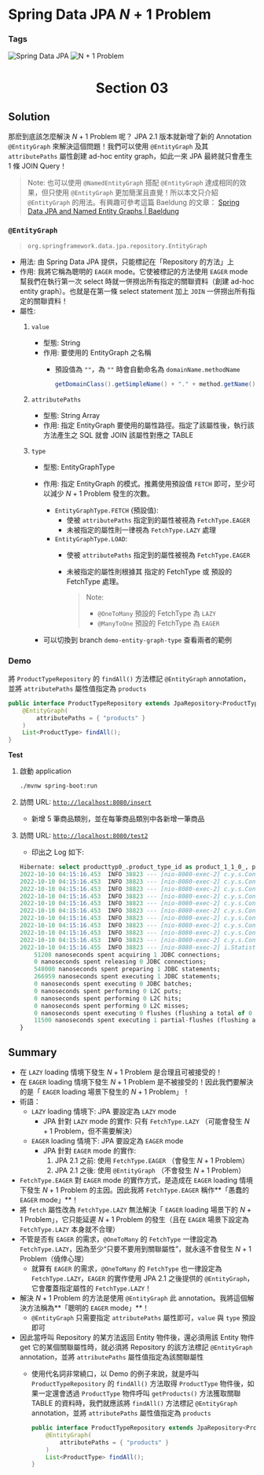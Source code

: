 # Spring Data JPA $N + 1$ Problem

### Tags
<p align="left">
    <img alt="Spring Data JPA" src="https://img.shields.io/badge/Spring%20Data%20JPA-blue">
    <img alt="N + 1 Problem" src="https://img.shields.io/badge/N+1%20Problem-blue">
</p>

<h1 align="center">Section 03</h1>

## Solution

那麽到底該怎麼解決 $N + 1$ Problem 呢？ JPA 2.1 版本就新增了新的 Annotation `@EntityGraph` 來解決這個問題！我們可以使用 `@EntityGraph` 及其 `attributePaths` 屬性創建 ad-hoc entity graph，如此一來 JPA 最終就只會產生 $1$ 條 JOIN Query！

> Note: 也可以使用 `@NamedEntityGraph` 搭配 `@EntityGraph` 達成相同的效果，但只使用 `@EntityGraph` 更加簡潔且直覺！所以本文只介紹 `@EntityGraph` 的用法。有興趣可參考這篇 Baeldung 的文章： [Spring Data JPA and Named Entity Graphs | Baeldung](https://www.baeldung.com/spring-data-jpa-named-entity-graphs)


### `@EntityGraph`

> `org.springframework.data.jpa.repository.EntityGraph`
> 
- 用法: 由 Spring Data JPA 提供，只能標記在「Repository 的方法」上
- 作用: 我將它稱為聰明的 `EAGER` mode。它使被標記的方法使用 `EAGER` mode 幫我們在執行第一次 select 時就一併撈出所有指定的關聯資料（創建 ad-hoc entity graph）。也就是在第一條 select statement 加上 `JOIN` 一併撈出所有指定的關聯資料！
- 屬性:
    1. `value`
        - 型態: String
        - 作用: 要使用的 EntityGraph 之名稱
            - 預設值為 `""`，為 `""` 時會自動命名為 `domainName.methodName`
                
                ```java
                getDomainClass().getSimpleName() + "." + method.getName()
                ```
                
    2. `attributePaths`
        - 型態: String Array
        - 作用: 指定 EntityGraph 要使用的屬性路徑。指定了該屬性後，執行該方法產生之 SQL 就會 JOIN 該屬性對應之 TABLE
    3. `type`
        - 型態: EntityGraphType
        - 作用: 指定 EntityGraph 的模式。推薦使用預設值 `FETCH` 即可，至少可以減少 $N + 1$ Problem 發生的次數。
            - `EntityGraphType.FETCH` (預設值):
                - 使被 `attributePaths` 指定到的屬性被視為 `FetchType.EAGER`
                - 未被指定的屬性則一律視為 `FetchType.LAZY` 處理
            - `EntityGraphType.LOAD`:
                - 使被 `attributePaths` 指定到的屬性被視為 `FetchType.EAGER`
                - 未被指定的屬性則根據其 指定的 FetchType 或 預設的 FetchType 處理。
                    
                    > Note:
                    > - `@OneToMany` 預設的 FetchType 為 `LAZY`
                    > - `@ManyToOne` 預設的 FetchType 為 `EAGER`
                    
        - 可以切換到 branch `demo-entity-graph-type` 查看兩者的範例

### Demo

將 `ProductTypeRepository` 的 `findAll()` 方法標記 `@EntityGraph` annotation，並將 `attributePaths` 屬性值指定為 `products`

```java
public interface ProductTypeRepository extends JpaRepository<ProductType, Long> {
    @EntityGraph(
        attributePaths = { "products" }
    )
    List<ProductType> findAll();
}
```

**Test**

1. 啟動 application
    
    ```bash
    ./mvnw spring-boot:run
    ```
    
2. 訪問 URL: [`http://localhost:8080/insert`](http://localhost:8080/insert) 
    - 新增 5 筆商品類別，並在每筆商品類別中各新增一筆商品
3. 訪問 URL: [`http://localhost:8080/test2`](http://localhost:8080/test2)
    - 印出之 Log 如下:

    ```sql
    Hibernate: select producttyp0_.product_type_id as product_1_1_0_, products1_.product_id as product_1_0_1_, producttyp0_.product_type_name as product_2_1_0_, products1_.product_name as product_2_0_1_, products1_.product_type_id as product_3_0_1_, products1_.product_type_id as product_3_0_0__, products1_.product_id as product_1_0_0__ from product_type producttyp0_ left outer join product products1_ on producttyp0_.product_type_id=products1_.product_type_id
    2022-10-10 04:15:16.453  INFO 38823 --- [nio-8080-exec-2] c.y.s.Controller.TestController          : productType0
    2022-10-10 04:15:16.453  INFO 38823 --- [nio-8080-exec-2] c.y.s.Controller.TestController          : product0
    2022-10-10 04:15:16.453  INFO 38823 --- [nio-8080-exec-2] c.y.s.Controller.TestController          : productType1
    2022-10-10 04:15:16.453  INFO 38823 --- [nio-8080-exec-2] c.y.s.Controller.TestController          : product1
    2022-10-10 04:15:16.453  INFO 38823 --- [nio-8080-exec-2] c.y.s.Controller.TestController          : productType2
    2022-10-10 04:15:16.453  INFO 38823 --- [nio-8080-exec-2] c.y.s.Controller.TestController          : product2
    2022-10-10 04:15:16.453  INFO 38823 --- [nio-8080-exec-2] c.y.s.Controller.TestController          : productType3
    2022-10-10 04:15:16.453  INFO 38823 --- [nio-8080-exec-2] c.y.s.Controller.TestController          : product3
    2022-10-10 04:15:16.453  INFO 38823 --- [nio-8080-exec-2] c.y.s.Controller.TestController          : productType4
    2022-10-10 04:15:16.453  INFO 38823 --- [nio-8080-exec-2] c.y.s.Controller.TestController          : product4
    2022-10-10 04:15:16.455  INFO 38823 --- [nio-8080-exec-2] i.StatisticalLoggingSessionEventListener : Session Metrics {
        51208 nanoseconds spent acquiring 1 JDBC connections;
        0 nanoseconds spent releasing 0 JDBC connections;
        548000 nanoseconds spent preparing 1 JDBC statements;
        266959 nanoseconds spent executing 1 JDBC statements;
        0 nanoseconds spent executing 0 JDBC batches;
        0 nanoseconds spent performing 0 L2C puts;
        0 nanoseconds spent performing 0 L2C hits;
        0 nanoseconds spent performing 0 L2C misses;
        0 nanoseconds spent executing 0 flushes (flushing a total of 0 entities and 0 collections);
        11500 nanoseconds spent executing 1 partial-flushes (flushing a total of 0 entities and 0 collections)
    }
    ```
    

## Summary

- 在 `LAZY` loading 情境下發生 $N + 1$ Problem 是合理且可被接受的！
- 在 `EAGER` loading 情境下發生 $N + 1$ Problem 是不被接受的！因此我們要解決的是「 `EAGER` loading 場景下發生的 $N + 1$ Problem」！
- 術語：
    - `LAZY` loading 情境下: JPA 要設定為 `LAZY` mode
        - JPA 針對 `LAZY` mode 的實作: 只有 `FetchType.LAZY` （可能會發生 $N + 1$ Problem，但不需要解決）
    - `EAGER` loading 情境下: JPA 要設定為 `EAGER` mode
        - JPA 針對 `EAGER` mode 的實作:
            1. JPA 2.1 之前: 使用 `FetchType.EAGER` （會發生 $N + 1$ Problem）
            2. JPA 2.1 之後: 使用 `@EntityGraph` （不會發生 $N + 1$ Problem）
- `FetchType.EAGER` 對 `EAGER` mode 的實作方式，是造成在 `EAGER` loading 情境下發生 $N + 1$ Problem 的主因。因此我將 `FetchType.EAGER` 稱作**「愚蠢的 `EAGER` mode」**！
- 將 `fetch` 屬性改為 `FetchType.LAZY` 無法解決「 `EAGER` loading 場景下的 $N + 1$ Problem」，它只能延遲 $N + 1$ Problem 的發生（且在 `EAGER` 場景下設定為 `FetchType.LAZY` 本身就不合理）
- 不管是否有 `EAGER` 的需求，`@OneToMany` 的 `FetchType` 一律設定為 `FetchType.LAZY`，因為至少“只要不要用到關聯屬性”，就永遠不會發生 $N + 1$ Problem（僥倖心理）
    - 就算有 `EAGER` 的需求，`@OneToMany` 的 `FetchType` 也一律設定為 `FetchType.LAZY`，`EAGER` 的實作使用 JPA 2.1 之後提供的 `@EntityGraph`，它會覆蓋指定屬性的 `FetchType.LAZY`！
- 解決 $N + 1$ Problem 的方法是使用 `@EntityGraph` 此 annotation。我將這個解決方法稱為**「聰明的 `EAGER` mode」**！
    - `@EntityGraph` 只需要指定 `attributePaths` 屬性即可，`value` 與 `type` 預設即可
- 因此當呼叫 Repository 的某方法返回 Entity 物件後，還必須用該 Entity 物件 get 它的某個關聯屬性時，就必須將 Repository 的該方法標記 `@EntityGraph` annotation，並將 `attributePaths` 屬性值指定為該關聯屬性
    - 使用代名詞非常繞口，以 Demo 的例子來說，就是呼叫 `ProductTypeRepository` 的 `findAll()` 方法取得 `ProductType` 物件後，如果一定還會透過 `ProductType` 物件呼叫 `getProducts()` 方法獲取關聯 TABLE 的資料時，我們就應該將 `findAll()` 方法標記 `@EntityGraph` annotation，並將 `attributePaths` 屬性值指定為 `products`
        
        ```java
        public interface ProductTypeRepository extends JpaRepository<ProductType, Long> {
            @EntityGraph(
                attributePaths = { "products" }
            )
            List<ProductType> findAll();
        }
        ```